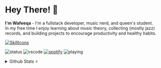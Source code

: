 # Hey There! 🌸
**I'm Wafeeqa** - I'm a fullstack developer, music nerd, and queen's student. In my free time I enjoy learning about music theory, collecting (mostly jazz) records, and building projects to encourage productivity and healthy habits.

[![SkillIcons](https://skillicons.dev/icons?i=js,html,css,tailwind,nodejs,nginx,py,java,c,git,express,mongodb,postman,bash,npm,opencv,tensorflow,threejs,vercel)](https://skillicons.dev)<br/>


![status](https://api.statusbadges.me/badge/status/604842692081614868?simple=true)
![vscode](https://api.statusbadges.me/badge/vscode/604842692081614868)
[![spotify](https://api.statusbadges.me/badge/spotify/604842692081614868)](https://api.statusbadges.me/openspotify/604842692081614868)
![playing](https://api.statusbadges.me/badge/playing/604842692081614868)


<details>
  <summary>Github Stats ⚡</summary>
  
  <a href="#">![Github stats](https://github-readme-stats.vercel.app/api?username=wwafeeqa&theme=blueberry&count_private=true&hide_border=true&line_height=20)</a>
  <a href="#">![Top Langs](https://github-readme-stats.vercel.app/api/top-langs/?username=wwafeeqa&layout=compact&theme=blueberry&count_private=true&hide_border=true)</a>
</details>
